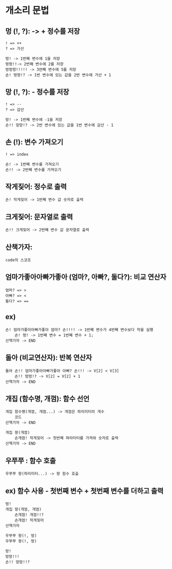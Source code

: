 # 개소리 문법

## 멍 (!, ?): -> + 정수를 저장
    ! => ++
    ? => 가산

    멍! -> 1번째 변수에 1을 저장
    멍멍!!-> 2번째 변수에 2를 저장
    멍멍멍!!!!! -> 3번째 변수에 5를 저장
    손! 멍멍!? -> 1번 변수에 있는 값을 2번 변수에 가산 + 1

## 망 (!, ?): - 정수를 저장
    ! => --
    ? => 감산

    망! -> 1번째 변수에 -1을 저장
    손!! 망망!? -> 2번 변수에 있는 값을 1번 변수에 감산 - 1

## 손 (!): 변수 가져오기
    ! => index

    손! -> 1번째 변수를 가져오기
    손!! -> 2번째 변수를 가져오기

## 작게짖어: 정수로 출력
    손! 작게짖어 -> 1번째 변수 값 숫자로 출력
## 크게짖어: 문자열로 출력
    손!! 크게짖어 -> 2번째 변수 값 문자열로 출력

## 산책가자:
    code의 스코프

## 엄마가좋아아빠가좋아 (엄마?, 아빠?, 둘다?): 비교 연산자
    엄마? => >
    아빠? => <
    둘다? => ==

## ex)
    손! 엄마가좋아아빠가좋아 엄마? 손!!!! -> 1번째 변수가 4번째 변수보다 작을 실행
        손! 멍! -> 1번째 변수 = 1번째 변수 + 1;
    산책가자 -> END

## 돌아 (비교연산자): 반복 연산자

    돌아 손!! 엄마가좋아아빠가좋아 아빠? 손!!! -> V[2] < V[3]
        손!! 멍멍!? -> V[2] = V[2] + 1
    산책가자 -> END


## 개집 (함수명, 개껌): 함수 선언
    개집 함수명(개껌, 개껌...) -> 개껌은 파리미터의 개수
        코드
    산책가자 -> END

    개집 왕(개껌)
        손개껌! 작게짖어 -> 첫번째 파라미터를 가져와 숫자로 출력
    산책가자 -> END

## 우쭈쭈 : 함수 호출
    우쭈쭈 왕(파리미터...) -> 왕 함수 호출

## ex) 함수 사용 - 첫번째 변수 + 첫번째 변수를 더하고 출력
    멍!
    개집 왕(개껌, 개껌)
        손개껌! 개껌!!?
        손개껌! 작게짖어
    산책가자

    우쭈쭈 왕(!, 멍)
    우쭈쭈 왕(!, 멍)

    망!
    망망!!!
    손!! 망망!!?